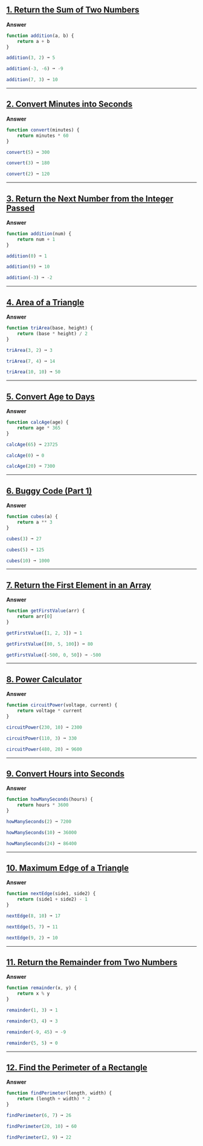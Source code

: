 ## [1. Return the Sum of Two Numbers](https://edabit.com/challenge/3LpBLgNRyaHMvNb4j)

**Answer**

```js
function addition(a, b) {
	return a + b
}

addition(3, 2) ➞ 5

addition(-3, -6) ➞ -9

addition(7, 3) ➞ 10
```

---

## [2. Convert Minutes into Seconds](https://edabit.com/challenge/8q54MKnRrm89pSLmW)

**Answer**

```js
function convert(minutes) {
	return minutes * 60
}

convert(5) ➞ 300

convert(3) ➞ 180

convert(2) ➞ 120

```

---

## [3. Return the Next Number from the Integer Passed](https://edabit.com/challenge/NAQhEoxbofPidLxm9)

**Answer**

```js
function addition(num) {
	return num + 1
}

addition(0) ➞ 1

addition(9) ➞ 10

addition(-3) ➞ -2

```

---

## [4. Area of a Triangle](https://edabit.com/challenge/3CaszbdZYGN4otQD8)

**Answer**

```js
function triArea(base, height) {
	return (base * height) / 2
}

triArea(3, 2) ➞ 3

triArea(7, 4) ➞ 14

triArea(10, 10) ➞ 50

```

---

## [5. Convert Age to Days](https://edabit.com/challenge/bL7hSc6Zh4zZJzGmw)

**Answer**

```js
function calcAge(age) {
	return age * 365
}

calcAge(65) ➞ 23725

calcAge(0) ➞ 0

calcAge(20) ➞ 7300

```
---

## [6. Buggy Code (Part 1)](https://edabit.com/challenge/j7yQbF3J3rToHsDBP)

**Answer**

```js
function cubes(a) {
	return a ** 3
}

cubes(3) ➞ 27

cubes(5) ➞ 125

cubes(10) ➞ 1000

```
---

## [7. Return the First Element in an Array](https://edabit.com/challenge/QaApgtePE6QrCZ64o)

**Answer**

```js
function getFirstValue(arr) {
	return arr[0]
}

getFirstValue([1, 2, 3]) ➞ 1

getFirstValue([80, 5, 100]) ➞ 80

getFirstValue([-500, 0, 50]) ➞ -500

```
---

## [8. Power Calculator](https://edabit.com/challenge/wAdE9te55cowBLcPs)

**Answer**

```js
function circuitPower(voltage, current) {
	return voltage * current
}

circuitPower(230, 10) ➞ 2300

circuitPower(110, 3) ➞ 330

circuitPower(480, 20) ➞ 9600

```
---

## [9. Convert Hours into Seconds](https://edabit.com/challenge/6AnQqiEjkJdZrWhPS)

**Answer**

```js
function howManySeconds(hours) {
	return hours * 3600
}

howManySeconds(2) ➞ 7200

howManySeconds(10) ➞ 36000

howManySeconds(24) ➞ 86400

```
---

## [10. Maximum Edge of a Triangle](https://edabit.com/challenge/nhXofMMyrowMyr9Nv)

**Answer**

```js
function nextEdge(side1, side2) {
	return (side1 + side2) - 1
}

nextEdge(8, 10) ➞ 17

nextEdge(5, 7) ➞ 11

nextEdge(9, 2) ➞ 10

```
---

## [11. Return the Remainder from Two Numbers](https://edabit.com/challenge/Q2j5FTFtsk7PdzrQk)

**Answer**

```js
function remainder(x, y) {
	return x % y
}

remainder(1, 3) ➞ 1

remainder(3, 4) ➞ 3

remainder(-9, 45) ➞ -9

remainder(5, 5) ➞ 0

```
---

## [12. Find the Perimeter of a Rectangle](https://edabit.com/challenge/XnJ24rWW7iJkNrtsh)

**Answer**

```js
function findPerimeter(length, width) {
	return (length + width) * 2
}

findPerimeter(6, 7) ➞ 26

findPerimeter(20, 10) ➞ 60

findPerimeter(2, 9) ➞ 22

```

